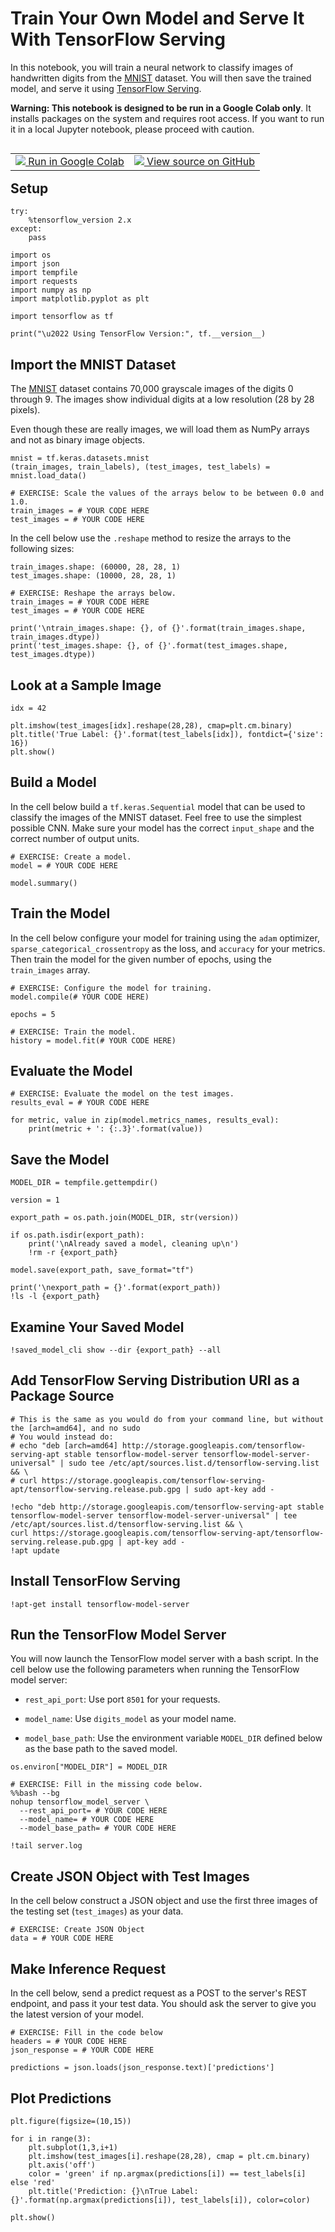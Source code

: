 # Train Your Own Model and Serve It With TensorFlow Serving

In this notebook, you will train a neural network to classify images of handwritten digits from the [MNIST](http://yann.lecun.com/exdb/mnist/) dataset. You will then save the trained model, and serve it using [TensorFlow Serving](https://www.tensorflow.org/tfx/guide/serving).

**Warning: This notebook is designed to be run in a Google Colab only**.  It installs packages on the system and requires root access. If you want to run it in a local Jupyter notebook, please proceed with caution.

<table class="tfo-notebook-buttons" align="left">
  <td>
    <a target="_blank" href="https://colab.research.google.com/github/lmoroney/dlaicourse/blob/master/TensorFlow%20Deployment/Course%204%20-%20TensorFlow%20Serving/Week%201/Exercises/TFServing_Week1_Exercise.ipynb">
    <img src="https://www.tensorflow.org/images/colab_logo_32px.png" />
    Run in Google Colab</a>
  </td>
  <td>
    <a target="_blank" href="https://github.com/lmoroney/dlaicourse/blob/master/TensorFlow%20Deployment/Course%204%20-%20TensorFlow%20Serving/Week%201/Exercises/TFServing_Week1_Exercise.ipynb">
    <img src="https://www.tensorflow.org/images/GitHub-Mark-32px.png" />
    View source on GitHub</a>
  </td>
</table>

## Setup


```
try:
    %tensorflow_version 2.x
except:
    pass
```


```
import os
import json
import tempfile
import requests
import numpy as np
import matplotlib.pyplot as plt

import tensorflow as tf

print("\u2022 Using TensorFlow Version:", tf.__version__)
```

## Import the MNIST Dataset

The [MNIST](http://yann.lecun.com/exdb/mnist/) dataset contains 70,000 grayscale images of the digits 0 through 9. The images show individual digits at a low resolution (28 by 28 pixels). 

Even though these are really images, we will load them as NumPy arrays and not as binary image objects.


```
mnist = tf.keras.datasets.mnist
(train_images, train_labels), (test_images, test_labels) = mnist.load_data()
```


```
# EXERCISE: Scale the values of the arrays below to be between 0.0 and 1.0.
train_images = # YOUR CODE HERE
test_images = # YOUR CODE HERE
```

In the cell below use the `.reshape` method to resize the arrays to the following sizes:

```
train_images.shape: (60000, 28, 28, 1)
test_images.shape: (10000, 28, 28, 1)
```


```
# EXERCISE: Reshape the arrays below.
train_images = # YOUR CODE HERE
test_images = # YOUR CODE HERE
```


```
print('\ntrain_images.shape: {}, of {}'.format(train_images.shape, train_images.dtype))
print('test_images.shape: {}, of {}'.format(test_images.shape, test_images.dtype))
```

## Look at a Sample Image


```
idx = 42

plt.imshow(test_images[idx].reshape(28,28), cmap=plt.cm.binary)
plt.title('True Label: {}'.format(test_labels[idx]), fontdict={'size': 16})
plt.show()
```

## Build a Model

In the cell below build a `tf.keras.Sequential` model that can be used to classify the images of the MNIST dataset. Feel free to use the simplest possible CNN. Make sure your model has the correct `input_shape` and the correct number of output units.


```
# EXERCISE: Create a model.
model = # YOUR CODE HERE

model.summary()
```

## Train the Model

In the cell below configure your model for training using the `adam` optimizer, `sparse_categorical_crossentropy` as the loss, and `accuracy` for your metrics. Then train the model for the given number of epochs, using the `train_images` array.


```
# EXERCISE: Configure the model for training.
model.compile(# YOUR CODE HERE)

epochs = 5

# EXERCISE: Train the model.
history = model.fit(# YOUR CODE HERE)
```

## Evaluate the Model


```
# EXERCISE: Evaluate the model on the test images.
results_eval = # YOUR CODE HERE

for metric, value in zip(model.metrics_names, results_eval):
    print(metric + ': {:.3}'.format(value))
```

## Save the Model


```
MODEL_DIR = tempfile.gettempdir()

version = 1

export_path = os.path.join(MODEL_DIR, str(version))

if os.path.isdir(export_path):
    print('\nAlready saved a model, cleaning up\n')
    !rm -r {export_path}

model.save(export_path, save_format="tf")

print('\nexport_path = {}'.format(export_path))
!ls -l {export_path}
```

## Examine Your Saved Model


```
!saved_model_cli show --dir {export_path} --all
```

## Add TensorFlow Serving Distribution URI as a Package Source


```
# This is the same as you would do from your command line, but without the [arch=amd64], and no sudo
# You would instead do:
# echo "deb [arch=amd64] http://storage.googleapis.com/tensorflow-serving-apt stable tensorflow-model-server tensorflow-model-server-universal" | sudo tee /etc/apt/sources.list.d/tensorflow-serving.list && \
# curl https://storage.googleapis.com/tensorflow-serving-apt/tensorflow-serving.release.pub.gpg | sudo apt-key add -

!echo "deb http://storage.googleapis.com/tensorflow-serving-apt stable tensorflow-model-server tensorflow-model-server-universal" | tee /etc/apt/sources.list.d/tensorflow-serving.list && \
curl https://storage.googleapis.com/tensorflow-serving-apt/tensorflow-serving.release.pub.gpg | apt-key add -
!apt update
```

## Install TensorFlow Serving


```
!apt-get install tensorflow-model-server
```

## Run the TensorFlow Model Server

You will now launch the TensorFlow model server with a bash script. In the cell below use the following parameters when running the TensorFlow model server:

* `rest_api_port`: Use port `8501` for your requests.


* `model_name`: Use `digits_model` as your model name. 


* `model_base_path`: Use the environment variable `MODEL_DIR` defined below as the base path to the saved model.


```
os.environ["MODEL_DIR"] = MODEL_DIR
```


```
# EXERCISE: Fill in the missing code below.
%%bash --bg 
nohup tensorflow_model_server \
  --rest_api_port= # YOUR CODE HERE
  --model_name= # YOUR CODE HERE
  --model_base_path= # YOUR CODE HERE
```


```
!tail server.log
```

## Create JSON Object with Test Images

In the cell below construct a JSON object and use the first three images of the testing set (`test_images`) as your data.


```
# EXERCISE: Create JSON Object
data = # YOUR CODE HERE
```

## Make Inference Request

In the cell below, send a predict request as a POST to the server's REST endpoint, and pass it your test data. You should ask the server to give you the latest version of your model.


```
# EXERCISE: Fill in the code below
headers = # YOUR CODE HERE
json_response = # YOUR CODE HERE
    
predictions = json.loads(json_response.text)['predictions']
```

## Plot Predictions


```
plt.figure(figsize=(10,15))

for i in range(3):
    plt.subplot(1,3,i+1)
    plt.imshow(test_images[i].reshape(28,28), cmap = plt.cm.binary)
    plt.axis('off')
    color = 'green' if np.argmax(predictions[i]) == test_labels[i] else 'red'
    plt.title('Prediction: {}\nTrue Label: {}'.format(np.argmax(predictions[i]), test_labels[i]), color=color)
    
plt.show()
```
